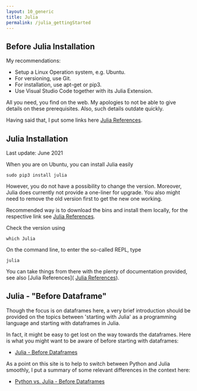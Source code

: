 ```yaml
---
layout: 10_generic
title: Julia
permalink: /julia_gettingStarted
---
```


## Before Julia Installation

My recommendations:
- Setup a Linux Operation system, e.g. Ubuntu.
- For versioning, use Git.
- For installation, use apt-get or pip3.
- Use Visual Studio Code together with its Julia Extension.

All you need, you find on the web. My apologies to not be able to give details on these prerequisites. Also, such details outdate quickly. 

Having said that, I put some links here [Julia References](julia_references). 


## Julia Installation

Last update: June 2021

When you are on Ubuntu, you can install Julia easily

>
    sudo pip3 install julia

However, you do not have a possibility to change the version.
Moreover, Julia does currently not provide a one-liner for upgrade. You also might need to remove the old version first to get the new one working.

Recommended way is to download the bins and install them locally, for the respective link see [Julia References](julia_references).     

Check the version using 

>
    which Julia

On the command line, to enter the so-called REPL, type

>
    julia


You can take things from there with the plenty of documentation provided, see also [Julia References]( [Julia References](julia_references)).     

## Julia - "Before Dataframe" 

Though the focus is on dataframes here, a very brief introduction should be provided on the topics between 'starting with Julia' as a programming language and starting with dataframes in Julia.

In fact, it might be easy to get lost on the way towards the dataframes. Here is what you might want to be aware of before starting with dataframes:

- [Julia - Before Dataframes](julia_before_dataframes)


As a point on this site is to help to switch between Python and Julia smoothly, I put a summary of some relevant differences in the context here:

- [Python vs. Julia - Before Dataframes](python_julia_before_dataframes)










